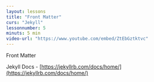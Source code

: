 ```yaml
---
layout: lessons
title: "Front Matter"
curs: "Jekyll"
lessonnumber: 5
minuts: 5 min
video-url: "https://www.youtube.com/embed/ZtEbGztktvc"
---
```


Front Matter

Jekyll Docs - [https://jekyllrb.com/docs/home/](https://jekyllrb.com/docs/home/)

